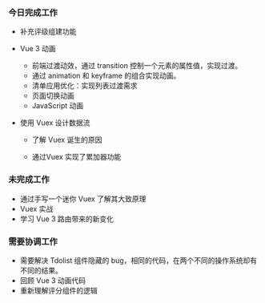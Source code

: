 ### 今日完成工作

- 补充评级组建功能

- Vue 3 动画

  - 前端过渡动效，通过 transition 控制一个元素的属性值，实现过渡。
  - 通过 animation 和 keyframe 的组合实现动画。
  - 清单应用优化：实现列表过渡需求
  - 页面切换动画
  - JavaScript 动画

- 使用 Vuex 设计数据流

  - 了解 Vuex 诞生的原因

  - 通过Vuex 实现了累加器功能

### 未完成工作

- 通过手写一个迷你 Vuex 了解其大致原理
- Vuex 实战
- 学习 Vue 3 路由带来的新变化

### 需要协调工作

- 需要解决 Tdolist 组件隐藏的 bug，相同的代码，在两个不同的操作系统却有不同的结果。
- 回顾 Vue 3 动画代码
- 重新理解评分组件的逻辑